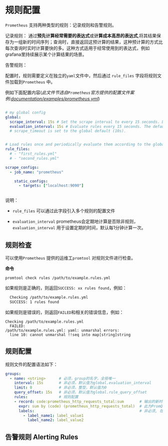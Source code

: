 # 规则配置

`Prometheus` 支持两种类型的规则：记录规则和告警规则。

记录规则： 通过**预先计算经常需要的表达式**或**计算成本高昂的表达式**,将其结果保存为一组新的时间序列；查询时，直接返回这预计算的结果，这种预计算的方式比每次查询时实时计算要快的多。这种方式适用于经常使用到的表达式，例如 grafana里持续展示某个计算结果的场景。

告警规则：



配置时，规则需要定义在独立的`yaml`文件中，然后通过 `rule_files` 字段将规则文件加载到`Prometheus` 中。

例如下面配置内容(*此文件节选自`Prometheus`官方提供的配置文件案例:[documentation/examples/prometheus.yml](https://github.com/prometheus/prometheus/blob/v2.53.0/documentation/examples/prometheus.yml)*)

``````yaml

# my global config
global:
  scrape_interval: 15s # Set the scrape interval to every 15 seconds. Default is every 1 minute.
  evaluation_interval: 15s # Evaluate rules every 15 seconds. The default is every 1 minute.
  # scrape_timeout is set to the global default (10s).


# Load rules once and periodically evaluate them according to the global 'evaluation_interval'.
rule_files:
  # - "first_rules.yml"
  # - "second_rules.yml"

scrape_configs:
  - job_name: "prometheus"

    static_configs:
      - targets: ["localhost:9090"]



``````



说明：

-  `rule_files`   可以通过此字段引入多个规则的配置文件

-  `evaluation_interval`     prometheus会定期地计算是否除非规则，`evaluation_interval`  用于设置定期的时间，默认每1分钟计算一次。

     

## 规则检查



可以使用`Prometheus` 提供的运维工`promtool`   对规则文件进行检查。

**命令**

``````shell
promtool check rules /path/to/example.rules.yml
``````

如果规则是正确的，则返回`SUCCESS: xx rules found`，例如：

```tex
  Checking /path/to/example.rules.yml
  SUCCESS: 1 rules found
```

如果规则是错误的，则返回`FAILED`和相关的错误信息，例如：

``````
Checking /path/to/example.rules.yml
  FAILED:
/path/to/example.rules.yml: yaml: unmarshal errors:
  line 10: cannot unmarshal !!seq into map[string]string
``````



## 规则配置

规则文件的配置语法如下：

``````yaml
groups:
  - name: <string>      # 必须，group的名字，全局唯一
    interval: 15s       # 非必须，默认值为global.evaluation_interval 
    limit: 0            # 非必须，整型，默认值为0
    query_offset: 15s   # 非必须，默认值为global.rule_query_offset 
    rules:              # 规则配置
    - record: code:prometheus_http_requests_total:sum       # 输出的新时序的名字，必须遵守metric的名称规范
      expr: sum by (code) (prometheus_http_requests_total)  # 此为PromQL表达式，prometheus会周期地执行此表达式，产生新的序列。新时序的名称就是上面配置的record
      labels:                                               # 非必须, 在存储新时序之前，新增标签或者改写现有标签
        - label_name1: label_value1
          label_name2: label_value2
``````







## 告警规则 Alerting Rules



